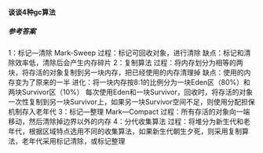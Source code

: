 #### 谈谈4种gc算法

##### 参考答案

1：标记—清除 Mark-Sweep
过程：标记可回收对象，进行清除
缺点：标记和清除效率低，清除后会产生内存碎片
2：复制算法
过程：将内存划分为相等的两块，将存活的对象复制到另一块内存，把已经使用的内存清理掉
缺点：使用的内存变为了原来的一半
进化：将一块内存按8:1的比例分为一块Eden区（80%）和两块Survivor区（10%）
每次使用Eden和一块Survivor，回收时，将存活的对象一次性复制到另一块Survivor上，如果另一块Survivor空间不足，则使用分配担保机制存入老年代
3：标记—整理 Mark—Compact
过程：所有存活的对象向一端移动，然后清除掉边界以外的内存
4：分代收集算法
过程：将堆分为新生代和老年代，根据区域特点选用不同的收集算法，如果新生代朝生夕死，则采用复制算法，老年代采用标记清除，或标记整理
